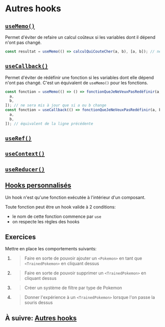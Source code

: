 # Autres hooks

## [`useMemo()`](https://fr.reactjs.org/docs/hooks-reference.html#usememo)

Permet d'éviter de refaire un calcul coûteux si les variables dont il dépend n'ont pas changé.

```js
const resultat = useMemo(() => calculQuiCouteCher(a, b), [a, b]); // ne sera mis à jour que si a ou b change
```

## [`useCallback()`](https://fr.reactjs.org/docs/hooks-reference.html#usecallback)

Permet d'éviter de rédéfinir une fonction si les variables dont elle dépend n'ont pas changé. C'est un équivalent de `useMemo()` pour les fonctions.

```js
const fonction = useMemo(() => () => fonctionQueJeNeVeuxPasRedéfinir(a, b), [
  a,
  b,
]); // ne sera mis à jour que si a ou b change
const fonction = useCallback(() => fonctionQueJeNeVeuxPasRedéfinir(a, b), [
  a,
  b,
]); // équivalent de la ligne précédente
```

## [`useRef()`](https://fr.reactjs.org/docs/hooks-reference.html#useref)

## [`useContext()`](https://fr.reactjs.org/docs/hooks-reference.html#usecontext)

## [`useReducer()`](https://fr.reactjs.org/docs/hooks-reference.html#usereducer)

## [Hooks personnalisés](https://fr.reactjs.org/docs/hooks-custom.html)

Un hook n'est qu'une fonction exécutée à l'intérieur d'un composant.

Toute fonction peut être un hook valide à 2 conditions:

- le nom de cette fonction commence par `use`
- on respecte les règles des hooks

## Exercices

Mettre en place les comportements suivants:

1. > Faire en sorte de pouvoir ajouter un `<Pokemon>` en tant que `<TrainedPokemon>` en cliquant dessus

2. > Faire en sorte de pouvoir supprimer un `<TrainedPokemon>` en cliquant dessus

3. > Créer un système de filtre par type de Pokemon

4. > Donner l'expérience à un `<TrainedPokemon>` lorsque l'on passe la souris dessus

## À suivre: [Autres hooks](./3_autres_hooks.md)
